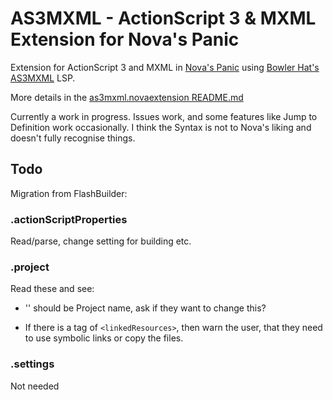 # AS3MXML - ActionScript 3 & MXML Extension for Nova's Panic

Extension for ActionScript 3 and MXML in [Nova's Panic](https://nova.app/) using [Bowler Hat's AS3MXML](https://github.com/BowlerHatLLC/vscode-as3mxml) LSP.

More details in the [as3mxml.novaextension README.md](as3mxml.novaextension/README.md)

Currently a work in progress. Issues work, and some features like Jump to Definition work occasionally. I think the Syntax is not to Nova's liking and doesn't fully recognise things.


## Todo

Migration from FlashBuilder:

### .actionScriptProperties

Read/parse, change setting for building etc.

### .project

Read these and see:

* '<name>' should be Project name, ask if they want to change this?

* If there is a tag of `<linkedResources>`, then warn the user, that they need to use symbolic links or copy the files.

### .settings

Not needed